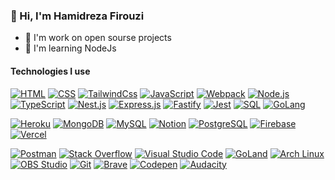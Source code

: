 ### 👋 Hi, I'm Hamidreza Firouzi
- 💛 I'm work on open sourse projects
- 🐢 I'm learning NodeJs

#### Technologies I use

<p>
  <a href=""><img alt="HTML" src="https://img.shields.io/badge/HTML-E34F26.svg?logo=html5&logoColor=white"></a>
  <a href=""><img alt="CSS" src="https://img.shields.io/badge/CSS-1572B6.svg?logo=css3&logoColor=white"></a>
  <a href=""><img alt="TailwindCss" src="https://img.shields.io/badge/Tailwind_CSS-38B2AC.svg?logo=tailwind-css&logoColor=white"></a>
  <a href=""><img alt="JavaScript" src="https://img.shields.io/badge/JavaScript-F7DF1E.svg?logo=javascript&logoColor=black"></a>
  <a href=""><img alt="Webpack" src="https://img.shields.io/badge/Webpack-8DD6F9.svg?logo=webpack&logoColor=black"></a>
  <a href=""><img alt="Node.js" src="https://img.shields.io/badge/Node.js-43853D.svg?logo=node.js&logoColor=white"></a>
  <a href=""><img alt="TypeScript" src="https://img.shields.io/badge/TypeScript-007ACC.svg?logo=typescript&logoColor=white"></a>
  <a href=""><img alt="Nest.js" src="https://img.shields.io/badge/Nest.js-E0234E.svg?logo=nestjs&logoColor=white"></a>
  <a href=""><img alt="Express.js" src="https://img.shields.io/badge/Express.js-404d59.svg?logo=express&logoColor=white"></a>
  <a href=""><img alt="Fastify" src="https://img.shields.io/badge/Fastify-000000.svg?logo=fastify&logoColor=white"></a>
  <a href=""><img alt="Jest" src="https://img.shields.io/badge/Jest-C21325.svg?logo=jest&logoColor=white"></a>
  <a href=""><img alt="SQL" src="https://custom-icon-badges.herokuapp.com/badge/SQL-025E8C.svg?logo=database&logoColor=white"></a>
  <a href=""><img alt="GoLang" src="https://img.shields.io/badge/GoLang-00ADD8.svg?logo=go&logoColor=white"></a>
  
  <a href="#"><img alt="Heroku" src="https://img.shields.io/badge/Heroku-430098.svg?logo=heroku&logoColor=white"></a>
  <a href=""><img alt="MongoDB" src ="https://img.shields.io/badge/MongoDB-4ea94b.svg?logo=mongodb&logoColor=white"></a>
  <a href=""><img alt="MySQL" src="https://img.shields.io/badge/MySQL-00f.svg?logo=mysql&logoColor=white"></a>
  <a href=""><img alt="Notion" src="https://img.shields.io/badge/Notion-010101.svg?logo=notion&logoColor=white"></a>
  <a href=""><img alt="PostgreSQL" src ="https://img.shields.io/badge/PostgreSQL-316192.svg?logo=postgresql&logoColor=white"></a>
  <a href=""><img alt="Firebase" src ="https://img.shields.io/badge/Firebase-FFCA28.svg?logo=firebase&logoColor=black"></a>
  <a href=""><img alt="Vercel" src="https://img.shields.io/badge/Vercel-000000.svg?logo=vercel&logoColor=white"></a>

  <a href=""><img alt="Postman" src="https://img.shields.io/badge/Postman-FF6C37?logo=postman&logoColor=white"></a>
  <a href=""><img alt="Stack Overflow" src="https://img.shields.io/badge/-Stack%20Overflow-FE7A16?logo=stack-overflow&logoColor=white"></a>
  <a href=""><img alt="Visual Studio Code" src="https://img.shields.io/badge/Visual%20Studio%20Code-0078d7.svg?logo=visual-studio-code&logoColor=white"></a>
  <a href=""><img alt="GoLand" src="https://img.shields.io/badge/GoLand-000000.svg?logo=goland&logoColor=white"></a>
  <a href="#"><img alt="Arch Linux" src="https://img.shields.io/badge/Arch%20Linux-1793D1.svg?logo=arch-linux&logoColor=white"></a>
  <a href="#"><img alt="OBS Studio" src="https://img.shields.io/badge/-OBS%20Studio-302E31?logo=obs-studio&logoColor=white"></a>
  <a href="#"><img alt="Git" src="https://img.shields.io/badge/Git-F05033.svg?logo=git&logoColor=white"></a>
  <a href="#"><img alt="Brave" src="https://img.shields.io/badge/-Brave-FB542B?logo=brave&logoColor=white"></a>
  <a href="#"><img alt="Codepen" src="https://img.shields.io/badge/Codepen-000000.svg?logo=codepen&logoColor=white"></a>
  <a href="#"><img alt="Audacity" src="https://img.shields.io/badge/-Audacity-0000CC?logo=audacity&logoColor=white"></a>
</p>

<p align="center"
  ![Anurag's GitHub stats](https://github-readme-stats.vercel.app/api?username=hamidreza4dev&show_icons=true&theme=bear)
 </p>
